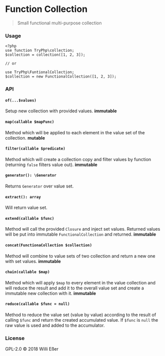 # Function Collection
> Small functional multi-purpose collection

### Usage

```
<?php
use function TryPhp\collection;
$collection = collection([1, 2, 3]);

// or

use TryPhp\FuntionalCollection;
$collection = new FunctionalCollection([1, 2, 3]);
```

### API

#### `of(...$values)`

Setup new collection with provided values. **immutable**

#### `map(callable $mapFunc)`

Method which will be applied to each element in the value set of the collection. **mutable**

#### `filter(callable $predicate)`

Method which will create a collection copy and filter values by function (returning `false` filters value out). **immutable**

#### `generator(): \Generator`

Returns `Generator` over value set.

#### `extract(): array`

Will return value set.

#### `extend(callable $func)`

Method will call the provided `Closure` and inject set values. Returned values will be put into immutable `FunctionalCollection` and returned. **immutable**

#### `concat(FunctionaCollection $collection)`

Method will combine to value sets of two collection and return a new one with set values. **immutable**

#### `chain(callable $map)`

Method which will apply `$map` to every element in the value collection and will reduce the result and add it to the overall value set and create a immutable new collection with it. **immutable**

#### `reduce(callable $func = null)`

Method to reduce the value set (value by value) according to the result of calling `$func` and return the created accumulated value. If `$func` is `null` the raw value is used and added to the accumulator.

### License

GPL-2.0 © 2018 Willi Eßer
